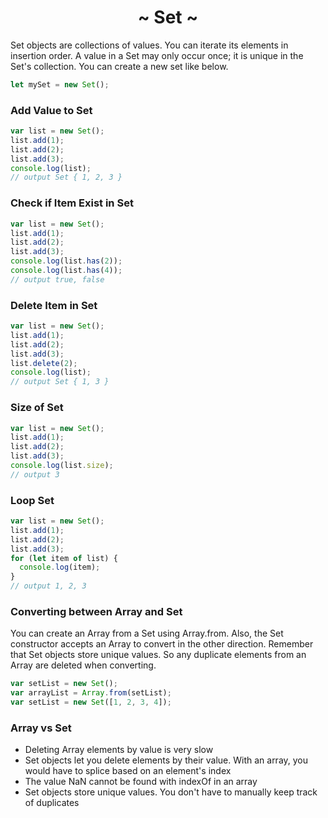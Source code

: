 <h1 align='center'>~ Set ~</h1>

<p>Set objects are collections of values. You can iterate its elements in insertion order. A value in a Set may only occur once; it is unique in the Set's collection. You can create a new set like below.</p>


```javascript
let mySet = new Set();
```

<h3>Add Value to Set</h3>

```javascript
var list = new Set();
list.add(1);
list.add(2);
list.add(3);
console.log(list);
// output Set { 1, 2, 3 }
```

<h3>Check if Item Exist in Set</h3>

```javascript
var list = new Set();
list.add(1);
list.add(2);
list.add(3);
console.log(list.has(2));
console.log(list.has(4));
// output true, false
```

<h3>Delete Item in Set</h3>

```javascript
var list = new Set();
list.add(1);
list.add(2);
list.add(3);
list.delete(2);
console.log(list);
// output Set { 1, 3 }
```

<h3>Size of Set</h3>

```javascript
var list = new Set();
list.add(1);
list.add(2);
list.add(3);
console.log(list.size);
// output 3
```

<h3>Loop Set</h3>

```javascript
var list = new Set();
list.add(1);
list.add(2);
list.add(3);
for (let item of list) {
  console.log(item);
}
// output 1, 2, 3
```

<h3>Converting between Array and Set</h3>

<p>You can create an Array from a Set using Array.from. Also, the Set constructor accepts an Array to convert in the other direction. Remember that Set objects store unique values. So any duplicate elements from an Array are deleted when converting.</p>

```javascript
var setList = new Set();
var arrayList = Array.from(setList);
var setList = new Set([1, 2, 3, 4]);
```

<h3>Array vs Set</h3>

<ul>
  <li>Deleting Array elements by value is very slow</li>
  <li>Set objects let you delete elements by their value. With an array, you would have to splice based on an element's index</li>
  <li>The value NaN cannot be found with indexOf in an array</li>
  <li>Set objects store unique values. You don't have to manually keep track of duplicates</li>
</ul>
